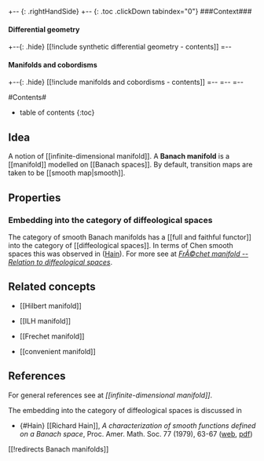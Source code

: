 
+-- {: .rightHandSide}
+-- {: .toc .clickDown tabindex="0"}
###Context###
#### Differential geometry
+--{: .hide}
[[!include synthetic differential geometry - contents]]
=--
#### Manifolds and cobordisms
+--{: .hide}
[[!include manifolds and cobordisms - contents]]
=--
=--
=--

#Contents#
* table of contents
{:toc}

## Idea

A notion of [[infinite-dimensional manifold]].
A __Banach manifold__ is a [[manifold]] modelled on [[Banach spaces]].  By default, transition maps are taken to be [[smooth map|smooth]].

## Properties

### Embedding into the category of diffeological spaces

The category of smooth Banach manifolds has a [[full and faithful functor]] into the category of [[diffeological spaces]]. In terms of Chen smooth spaces this was observed in ([Hain](#Hain)). For more see at _[FrÃ©chet manifold -- Relation to diffeological spaces](#FrÃ©chet+manifold#RelationBetweenDeffeologicalAndFrechetStructure)_.

## Related concepts

* [[Hilbert manifold]]

* [[ILH manifold]]

* [[Frechet manifold]]

* [[convenient manifold]]

## References

For general references see at _[[infinite-dimensional manifold]]_.

The embedding into the category of diffeological spaces is discussed in 

* {#Hain} [[Richard Hain]], _A characterization of smooth functions defined on a Banach space_,  Proc. Amer. Math. Soc. 77 (1979), 63-67 ([web](http://www.ams.org/journals/proc/1979-077-01/S0002-9939-1979-0539632-8/home.html), [pdf](http://www.ams.org/journals/proc/1979-077-01/S0002-9939-1979-0539632-8/S0002-9939-1979-0539632-8.pdf))
 


[[!redirects Banach manifolds]]
